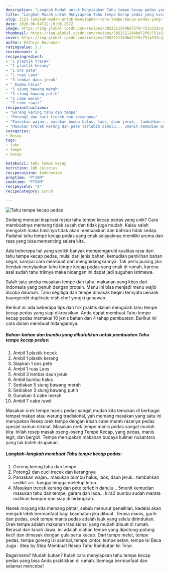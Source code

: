 ```yaml
---
description: "Langkah Mudah untuk Menyiapkan Tahu tempe kecap pedas yang Lezat"
title: "Langkah Mudah untuk Menyiapkan Tahu tempe kecap pedas yang Lezat"
slug: 2121-langkah-mudah-untuk-menyiapkan-tahu-tempe-kecap-pedas-yang-lezat
date: 2020-06-04T22:19:05.267Z
image: https://img-global.cpcdn.com/recipes/3852521249bd72f6/751x532cq70/tahu-tempe-kecap-pedas-foto-resep-utama.jpg
thumbnail: https://img-global.cpcdn.com/recipes/3852521249bd72f6/751x532cq70/tahu-tempe-kecap-pedas-foto-resep-utama.jpg
cover: https://img-global.cpcdn.com/recipes/3852521249bd72f6/751x532cq70/tahu-tempe-kecap-pedas-foto-resep-utama.jpg
author: Kathryn Buchanan
ratingvalue: 3.7
reviewcount: 4
recipeingredient:
- "1 plastik trecek"
- "1 plastik kerang"
- "1 ons pete"
- "1 ruas Laos"
- "3 lembar daun jeruk"
- " bumbu halus"
- "5 siung bawang merah"
- "3 siung bawang putih"
- "3 cabe merah"
- "7 cabe rawit"
recipeinstructions:
- "Goreng kering tahu dan tempe"
- "Potong2 dan cuci trecek dan kerangnya"
- "Panaskan wajan.. masukan bumbu halus, laos, daun jeruk.. tambahkan sedikit air.. tunggu hingga meletup letup.."
- "Masukan trecek kerang dan pete terlebih dahulu... 5menit kemudian masukan tahu dan tempe, garam dan lada... kira2 bumbu sudah merata matikan kompor dan siap di hidangkan.."
categories:
- Resep
tags:
- tahu
- tempe
- kecap

katakunci: tahu tempe kecap 
nutrition: 106 calories
recipecuisine: Indonesian
preptime: "PT10M"
cooktime: "PT50M"
recipeyield: "4"
recipecategory: Lunch

---
```



![Tahu tempe kecap pedas](https://img-global.cpcdn.com/recipes/3852521249bd72f6/751x532cq70/tahu-tempe-kecap-pedas-foto-resep-utama.jpg)

Sedang mencari inspirasi resep tahu tempe kecap pedas yang unik? Cara membuatnya memang tidak susah dan tidak juga mudah. Kalau salah mengolah maka hasilnya tidak akan memuaskan dan bahkan tidak sedap. Padahal tahu tempe kecap pedas yang enak selayaknya memiliki aroma dan rasa yang bisa memancing selera kita.

Ada beberapa hal yang sedikit banyak mempengaruhi kualitas rasa dari tahu tempe kecap pedas, mulai dari jenis bahan, kemudian pemilihan bahan segar, sampai cara membuat dan menghidangkannya. Tak perlu pusing jika hendak menyiapkan tahu tempe kecap pedas yang enak di rumah, karena asal sudah tahu triknya maka hidangan ini dapat jadi suguhan istimewa.

Salah satu aneka masakan tempe dan tahu. makanan yang khas dari indonesia yang penuh dengan protein. Menu ini bisa menjadi menu wajib dicoba dirumah. Tahu segitiga dan tempe dimasak begini ternyata uenaak buangeedd duplicate dish chef yongki gunawan.


Berikut ini ada beberapa tips dan trik praktis dalam mengolah tahu tempe kecap pedas yang siap dikreasikan. Anda dapat membuat Tahu tempe kecap pedas memakai 10 jenis bahan dan 4 tahap pembuatan. Berikut ini cara dalam membuat hidangannya.

<!--inarticleads1-->

##### Bahan-bahan dan bumbu yang dibutuhkan untuk pembuatan Tahu tempe kecap pedas:

1. Ambil 1 plastik trecek
1. Ambil 1 plastik kerang
1. Siapkan 1 ons pete
1. Ambil 1 ruas Laos
1. Ambil 3 lembar daun jeruk
1. Ambil  bumbu halus
1. Sediakan 5 siung bawang merah
1. Sediakan 3 siung bawang putih
1. Gunakan 3 cabe merah
1. Ambil 7 cabe rawit


Masakan orek tempe manis pedas sangat mudah kita temukan di berbagai tempat makan atau warung tradisional, yah memang masakan yang satu ini merupakan Resep orek tempe dengan irisan cabe merah rasanya pedas spesial namun nikmat. Masakan orek tempe manis pedas sangat mudah kita. Inilah resep masak oseng-oseng Tempe Kecap, yang pedas, manis legit, dan bergizi. Tempe merupakan makanan budaya kuliner nusantara yang tak boleh dilupakan. 

<!--inarticleads2-->

##### Langkah-langkah membuat Tahu tempe kecap pedas:

1. Goreng kering tahu dan tempe
1. Potong2 dan cuci trecek dan kerangnya
1. Panaskan wajan.. masukan bumbu halus, laos, daun jeruk.. tambahkan sedikit air.. tunggu hingga meletup letup..
1. Masukan trecek kerang dan pete terlebih dahulu... 5menit kemudian masukan tahu dan tempe, garam dan lada... kira2 bumbu sudah merata matikan kompor dan siap di hidangkan..


Nenek moyang kita memang pintar, sebab menurut penelitian, kedelai akan menjadi lebih bermanfaat bagi kesehatan jika dibuat. Terasa manis, gurih dan pedas, orek tempe manis pedas adalah lauk yang selalu dirindukan. Orek tempe adalah makanan tradisional yang mudah dibuat di rumah. Berasal dari tanah Jawa, ini adalah olahan tempe yang dipotong-potong kecil dan dimasak dengan gula serta kecap. Dari tempe melet, tempe pedas, tempe goreng isi sambal, tempe jontor, tempe setan, tempe isi Baca Juga : Step by Step Membuat Resep Tahu Rambutan Isi Telur. 

Bagaimana? Mudah bukan? Itulah cara menyiapkan tahu tempe kecap pedas yang bisa Anda praktikkan di rumah. Semoga bermanfaat dan selamat mencoba!
